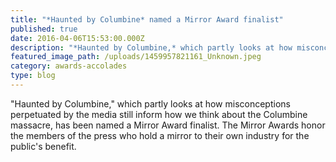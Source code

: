 ```yaml
---
title: "*Haunted by Columbine* named a Mirror Award finalist"
published: true
date: 2016-04-06T15:53:00.000Z
description: "*Haunted by Columbine,* which partly looks at how misconceptions perpetuated by the media still inform how we think about the Columbine massacre, has been named a Mirror Award finalist. The Mirror Awards honor the members of the press who hold a mirror to their own industry for the public's benefit.​"
featured_image_path: /uploads/1459957821161_Unknown.jpeg
category: awards-accolades
type: blog
---
```


"Haunted by Columbine," which partly looks at how misconceptions perpetuated by the media still inform how we think about the Columbine massacre, has been named a Mirror Award finalist. The Mirror Awards honor the members of the press who hold a mirror to their own industry for the public's benefit.

